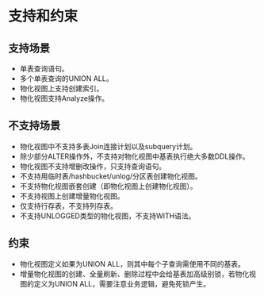 # 支持和约束

## 支持场景<a name="section1490618598164"></a>

-   单表查询语句。
-   多个单表查询的UNION ALL。
-   物化视图上支持创建索引。
-   物化视图支持Analyze操作。

## 不支持场景<a name="section10338102122020"></a>

-   物化视图中不支持多表Join连接计划以及subquery计划。
-   除少部分ALTER操作外，不支持对物化视图中基表执行绝大多数DDL操作。
-   物化视图不支持增删改操作，只支持查询语句。
-   不支持用临时表/hashbucket/unlog/分区表创建物化视图。
-   不支持物化视图嵌套创建（即物化视图上创建物化视图）。
-   不支持视图上创建增量物化视图。
-   仅支持行存表，不支持列存表。
-   不支持UNLOGGED类型的物化视图，不支持WITH语法。

## 约束<a name="section16598132020150"></a>

-   物化视图定义如果为UNION ALL，则其中每个子查询需使用不同的基表。
-   增量物化视图的创建、全量刷新、删除过程中会给基表加高级别锁，若物化视图的定义为UNION ALL，需要注意业务逻辑，避免死锁产生。

